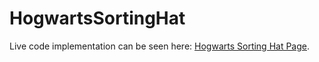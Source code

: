 # HogwartsSortingHat

Live code implementation can be seen here: [Hogwarts Sorting Hat Page](https://vanallenrising.github.io/HogwartsSortingHat).
